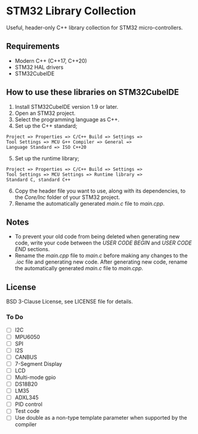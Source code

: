 # STM32 Library Collection

Useful, header-only C++ library collection for STM32 micro-controllers.

## Requirements

+ Modern C++ (C++17, C++20)
+ STM32 HAL drivers
+ STM32CubeIDE

## How to use these libraries on STM32CubeIDE

1. Install STM32CubeIDE version 1.9 or later.
2. Open an STM32 project.
3. Select the programming language as C++.
4. Set up the C++ standard;
``` 
Project => Properties => C/C++ Build => Settings => 
Tool Settings => MCU G++ Compiler => General =>
Language Standard => ISO C++20 
```
5. Set up the runtime library;
``` 
Project => Properties => C/C++ Build => Settings => 
Tool Settings => MCU Settings => Runtime library => 
Standard C, standard C++
```
6. Copy the header file you want to use, along with its dependencies, to the *Core/Inc* folder of your STM32 project.
7. Rename the automatically generated *main.c* file to *main.cpp*.

## Notes

+ To prevent your old code from being deleted when generating new code, write your code between the *USER CODE BEGIN* and *USER CODE END* sections.
+ Rename the *main.cpp* file to *main.c* before making any changes to the *.ioc* file and generating new code. After generating new code, rename the automatically generated *main.c* file to *main.cpp*.

## License

BSD 3-Clause License, see LICENSE file for details.

### To Do
 
+ [ ] I2C
+ [ ] MPU6050
+ [ ] SPI
+ [ ] I2S
+ [ ] CANBUS
+ [ ] 7-Segment Display
+ [ ] LCD
+ [ ] Multi-mode gpio
+ [ ] DS18B20
+ [ ] LM35
+ [ ] ADXL345
+ [ ] PID control
+ [ ] Test code
+ [ ] Use double as a non-type template parameter when supported by the compiler